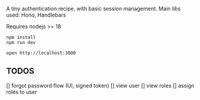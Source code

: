 A tiny authentication recipe, with basic session management.
Main libs used: Hono, Handlebars

Requires nodejs >= 18

```
npm install
npm run dev
```

```
open http://localhost:3000
```


## TODOS

[] forgot password flow (UI, signed token)
[] view user
[] view roles
[] assign roles to user
